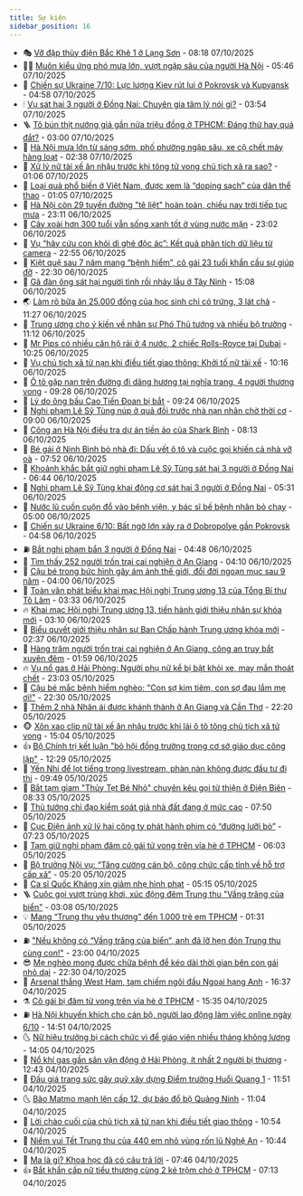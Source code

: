 ```yaml
---
title: Sự kiện
sidebar_position: 16
---
```


<!-- dantri-su-kien:START -->
- 🎭 [Vỡ đập thủy điện Bắc Khê 1 ở Lạng Sơn](https://dantri.com.vn/thoi-su/vo-dap-thuy-dien-bac-khe-1-o-lang-son-20251007151339193.htm) - 08:18 07/10/2025
- 👨‍🏫 [Muôn kiểu ứng phó mưa lớn, vượt ngập sâu của người Hà Nội](https://dantri.com.vn/thoi-su/muon-kieu-ung-pho-mua-lon-vuot-ngap-sau-cua-nguoi-ha-noi-20251007114746652.htm) - 05:46 07/10/2025
- 🌮 [Chiến sự Ukraine 7/10: Lực lượng Kiev rút lui ở Pokrovsk và Kupyansk](https://dantri.com.vn/the-gioi/chien-su-ukraine-710-luc-luong-kiev-rut-lui-o-pokrovsk-va-kupyansk-20251007114749239.htm) - 04:58 07/10/2025
- 🕯 [Vụ sát hại 3 người ở Đồng Nai: Chuyên gia tâm lý nói gì?](https://dantri.com.vn/suc-khoe/vu-sat-hai-3-nguoi-o-dong-nai-chuyen-gia-tam-ly-noi-gi-20251007081845948.htm) - 03:54 07/10/2025
- 🪜 [Tô bún thịt nướng giá gần nửa triệu đồng ở TPHCM: Đáng thử hay quá đắt?](https://dantri.com.vn/du-lich/to-bun-thit-nuong-gia-gan-nua-trieu-dong-o-tphcm-dang-thu-hay-qua-dat-20251001181306539.htm) - 03:00 07/10/2025
- 🐘 [Hà Nội mưa lớn từ sáng sớm, phố phường ngập sâu, xe cộ chết máy hàng loạt](https://dantri.com.vn/thoi-su/ha-noi-mua-lon-tu-sang-som-pho-phuong-ngap-sau-xe-co-chet-may-hang-loat-20251007092431109.htm) - 02:38 07/10/2025
- 🤔 [Xử lý nữ tài xế ăn nhậu trước khi tông tử vong chủ tịch xã ra sao?](https://dantri.com.vn/ban-doc/xu-ly-nu-tai-xe-an-nhau-truoc-khi-tong-tu-vong-chu-tich-xa-ra-sao-20251006230045878.htm) - 01:06 07/10/2025
- 🧠 [Loại quả phổ biến ở Việt Nam, được xem là “doping sạch” của dân thể thao](https://dantri.com.vn/suc-khoe/loai-qua-pho-bien-o-viet-nam-duoc-xem-la-doping-sach-cua-dan-the-thao-20251006195456746.htm) - 01:05 07/10/2025
- 📝 [Hà Nội còn 29 tuyến đường &quot;tê liệt&quot; hoàn toàn, chiều nay trời tiếp tục mưa](https://dantri.com.vn/thoi-su/ha-noi-con-29-tuyen-duong-te-liet-hoan-toan-chieu-nay-troi-tiep-tuc-mua-20251007060627005.htm) - 23:11 06/10/2025
- 🦏 [Cây xoài hơn 300 tuổi vẫn sống xanh tốt ở vùng nước mặn](https://dantri.com.vn/du-lich/cay-xoai-hon-300-tuoi-van-song-xanh-tot-o-vung-nuoc-man-20251005113856189.htm) - 23:02 06/10/2025
- 🥰 [Vụ “hãy cứu con khỏi dì ghẻ độc ác”: Kết quả phân tích dữ liệu từ camera](https://dantri.com.vn/thoi-su/vu-hay-cuu-con-khoi-di-ghe-doc-ac-ket-qua-phan-tich-du-lieu-tu-camera-20251006235918304.htm) - 22:55 06/10/2025
- 🤗 [Kiệt quệ sau 7 năm mang “bệnh hiểm”, cô gái 23 tuổi khẩn cầu sự giúp đỡ](https://dantri.com.vn/tam-long-nhan-ai/kiet-que-sau-7-nam-mang-benh-hiem-co-gai-23-tuoi-khan-cau-su-giup-do-20251005142230735.htm) - 22:30 06/10/2025
- 🌈 [Gã đàn ông sát hại người tình rồi nhảy lầu ở Tây Ninh](https://dantri.com.vn/phap-luat/ga-dan-ong-sat-hai-nguoi-tinh-roi-nhay-lau-o-tay-ninh-20251006213037075.htm) - 15:08 06/10/2025
- 🌏 [Làm rõ bữa ăn 25.000 đồng của học sinh chỉ có trứng, 3 lát chả](https://dantri.com.vn/giao-duc/lam-ro-bua-an-25000-dong-cua-hoc-sinh-chi-co-trung-3-lat-cha-20251006163859247.htm) - 11:27 06/10/2025
- 💄 [Trung ương cho ý kiến về nhân sự Phó Thủ tướng và nhiều bộ trưởng](https://dantri.com.vn/thoi-su/trung-uong-cho-y-kien-ve-nhan-su-pho-thu-tuong-va-nhieu-bo-truong-20251006175012400.htm) - 11:12 06/10/2025
- 👺 [Mr Pips có nhiều căn hộ rải ở 4 nước, 2 chiếc Rolls-Royce tại Dubai](https://dantri.com.vn/phap-luat/mr-pips-co-nhieu-can-ho-rai-o-4-nuoc-2-chiec-rolls-royce-tai-dubai-20251006170946052.htm) - 10:25 06/10/2025
- 👹 [Vụ chủ tịch xã tử nạn khi điều tiết giao thông: Khởi tố nữ tài xế](https://dantri.com.vn/phap-luat/vu-chu-tich-xa-tu-nan-khi-dieu-tiet-giao-thong-khoi-to-nu-tai-xe-20251006163534295.htm) - 10:16 06/10/2025
- 🌊 [Ô tô gặp nạn trên đường đi dâng hương tại nghĩa trang, 4 người thương vong](https://dantri.com.vn/thoi-su/o-to-gap-nan-tren-duong-di-dang-huong-tai-nghia-trang-4-nguoi-thuong-vong-20251006154153027.htm) - 09:28 06/10/2025
- 🤠 [Lý do ông bầu Cao Tiến Đoan bị bắt](https://dantri.com.vn/phap-luat/ly-do-ong-bau-cao-tien-doan-bi-bat-20251006162029011.htm) - 09:24 06/10/2025
- 🎊 [Nghi phạm Lê Sỹ Tùng núp ở quả đồi trước nhà nạn nhân chờ thời cơ](https://dantri.com.vn/phap-luat/nghi-pham-le-sy-tung-nup-o-qua-doi-truoc-nha-nan-nhan-cho-thoi-co-20251005182400598.htm) - 09:00 06/10/2025
- 🐘 [Công an Hà Nội điều tra dự án tiền ảo của Shark Bình](https://dantri.com.vn/phap-luat/cong-an-ha-noi-dieu-tra-du-an-tien-ao-cua-shark-binh-20251005161525360.htm) - 08:13 06/10/2025
- 💂 [Bé gái ở Ninh Bình bỏ nhà đi: Dấu vết ô tô và cuộc gọi khiến cả nhà vỡ oà](https://dantri.com.vn/doi-song/be-gai-o-ninh-binh-bo-nha-di-dau-vet-o-to-va-cuoc-goi-khien-ca-nha-vo-oa-20251006140308162.htm) - 07:52 06/10/2025
- 👹 [Khoảnh khắc bắt giữ nghi phạm Lê Sỹ Tùng sát hại 3 người ở Đồng Nai](https://dantri.com.vn/phap-luat/khoanh-khac-bat-giu-nghi-pham-le-sy-tung-sat-hai-3-nguoi-o-dong-nai-20251006132630083.htm) - 06:44 06/10/2025
- 🦒 [Nghi phạm Lê Sỹ Tùng khai động cơ sát hại 3 người ở Đồng Nai](https://dantri.com.vn/phap-luat/nghi-pham-le-sy-tung-khai-dong-co-sat-hai-3-nguoi-o-dong-nai-20251006121513978.htm) - 05:31 06/10/2025
- 🗽 [Nước lũ cuồn cuộn đổ vào bệnh viện, y bác sĩ bế bệnh nhân bỏ chạy](https://dantri.com.vn/thoi-su/nuoc-lu-cuon-cuon-do-vao-benh-vien-y-bac-si-be-benh-nhan-bo-chay-20251006115323887.htm) - 05:00 06/10/2025
- 💄 [Chiến sự Ukraine 6/10: Bất ngờ lớn xảy ra ở Dobropolye gần Pokrovsk](https://dantri.com.vn/the-gioi/chien-su-ukraine-610-bat-ngo-lon-xay-ra-o-dobropolye-gan-pokrovsk-20251006115024989.htm) - 04:58 06/10/2025
- ⛽️ [Bắt nghi phạm bắn 3 người ở Đồng Nai](https://dantri.com.vn/phap-luat/bat-nghi-pham-ban-3-nguoi-o-dong-nai-20251006101757143.htm) - 04:48 06/10/2025
- 🥷 [Tìm thấy 252 người trốn trại cai nghiện ở An Giang](https://dantri.com.vn/thoi-su/tim-thay-252-nguoi-tron-trai-cai-nghien-o-an-giang-20251006103244277.htm) - 04:10 06/10/2025
- 🤖 [Cậu bé trong bức hình gây ám ảnh thế giới, đổi đời ngoạn mục sau 9 năm](https://dantri.com.vn/doi-song/cau-be-trong-buc-hinh-gay-am-anh-the-gioi-doi-doi-ngoan-muc-sau-9-nam-20251006065640433.htm) - 04:00 06/10/2025
- 🌊 [Toàn văn phát biểu khai mạc Hội nghị Trung ương 13 của Tổng Bí thư Tô Lâm](https://dantri.com.vn/thoi-su/toan-van-phat-bieu-khai-mac-hoi-nghi-trung-uong-13-cua-tong-bi-thu-to-lam-20251006103134014.htm) - 03:33 06/10/2025
- 🔥 [Khai mạc Hội nghị Trung ương 13, tiến hành giới thiệu nhân sự khóa mới](https://dantri.com.vn/thoi-su/khai-mac-hoi-nghi-trung-uong-13-tien-hanh-gioi-thieu-nhan-su-khoa-moi-20251006095853563.htm) - 03:10 06/10/2025
- 🦏 [Biểu quyết giới thiệu nhân sự Ban Chấp hành Trung ương khóa mới](https://dantri.com.vn/thoi-su/bieu-quyet-gioi-thieu-nhan-su-ban-chap-hanh-trung-uong-khoa-moi-20251006085047059.htm) - 02:37 06/10/2025
- 🐘 [Hàng trăm người trốn trại cai nghiện ở An Giang, công an truy bắt xuyên đêm](https://dantri.com.vn/phap-luat/hang-tram-nguoi-tron-trai-cai-nghien-o-an-giang-cong-an-truy-bat-xuyen-dem-20251006082541753.htm) - 01:59 06/10/2025
- 🔥 [Vụ nổ gas ở Hải Phòng: Người phụ nữ kể bị bật khỏi xe, may mắn thoát chết](https://dantri.com.vn/doi-song/vu-no-gas-o-hai-phong-nguoi-phu-nu-ke-bi-bat-khoi-xe-may-man-thoat-chet-20251005180003672.htm) - 23:03 05/10/2025
- 💼 [Cậu bé mắc bệnh hiểm nghèo: &quot;Con sợ kim tiêm, con sợ đau lắm mẹ ơi!&quot;](https://dantri.com.vn/tam-long-nhan-ai/cau-be-mac-benh-hiem-ngheo-con-so-kim-tiem-con-so-dau-lam-me-oi-20251003140057790.htm) - 22:30 05/10/2025
- 🚀 [Thêm 2 nhà Nhân ái được khánh thành ở An Giang và Cần Thơ](https://dantri.com.vn/tam-long-nhan-ai/them-2-nha-nhan-ai-duoc-khanh-thanh-o-an-giang-va-can-tho-20251005200515132.htm) - 22:20 05/10/2025
- 🐵 [Xôn xao clip nữ tài xế ăn nhậu trước khi lái ô tô tông chủ tịch xã tử vong](https://dantri.com.vn/thoi-su/xon-xao-clip-nu-tai-xe-an-nhau-truoc-khi-lai-o-to-tong-chu-tich-xa-tu-vong-20251005212559840.htm) - 15:04 05/10/2025
- 👍 [Bộ Chính trị kết luận &quot;bỏ hội đồng trường trong cơ sở giáo dục công lập&quot;](https://dantri.com.vn/thoi-su/bo-chinh-tri-ket-luan-bo-hoi-dong-truong-trong-co-so-giao-duc-cong-lap-20251005190114471.htm) - 12:29 05/10/2025
- 🚦 [Yến Nhi để lọt tiếng trong livestream, phàn nàn không được đầu tư đi thi](https://dantri.com.vn/giai-tri/yen-nhi-de-lot-tieng-trong-livestream-phan-nan-khong-duoc-dau-tu-di-thi-20251005162254301.htm) - 09:49 05/10/2025
- 🥸 [Bắt tạm giam &quot;Thủy Tẹt Bé Nhỏ&quot; chuyên kêu gọi từ thiện ở Điện Biên](https://dantri.com.vn/phap-luat/bat-tam-giam-thuy-tet-be-nho-chuyen-keu-goi-tu-thien-o-dien-bien-20251005152721882.htm) - 08:33 05/10/2025
- 🥷 [Thủ tướng chỉ đạo kiểm soát giá nhà đất đang ở mức cao](https://dantri.com.vn/thoi-su/thu-tuong-chi-dao-kiem-soat-gia-nha-dat-dang-o-muc-cao-20251005144428693.htm) - 07:50 05/10/2025
- 🤡 [Cục Điện ảnh xử lý hai công ty phát hành phim có “đường lưỡi bò”](https://dantri.com.vn/giai-tri/cuc-dien-anh-xu-ly-hai-cong-ty-phat-hanh-phim-co-duong-luoi-bo-20251005135017933.htm) - 07:23 05/10/2025
- 🥳 [Tạm giữ nghi phạm đâm cô gái tử vong trên vỉa hè ở TPHCM](https://dantri.com.vn/phap-luat/tam-giu-nghi-pham-dam-co-gai-tu-vong-tren-via-he-o-tphcm-20251005104002694.htm) - 06:03 05/10/2025
- 🤩 [Bộ trưởng Nội vụ: “Tăng cường cán bộ, công chức cấp tỉnh về hỗ trợ cấp xã”](https://dantri.com.vn/thoi-su/bo-truong-noi-vu-tang-cuong-can-bo-cong-chuc-cap-tinh-ve-ho-tro-cap-xa-20251005121559204.htm) - 05:20 05/10/2025
- 🎡 [Ca sĩ Quốc Kháng xin giảm nhẹ hình phạt](https://dantri.com.vn/phap-luat/ca-si-quoc-khang-xin-giam-nhe-hinh-phat-20251004150058789.htm) - 05:15 05/10/2025
- 🪜 [Cuộc gọi vượt trùng khơi, xúc động đêm Trung thu &quot;Vầng trăng của biển&quot;](https://dantri.com.vn/tam-long-nhan-ai/cuoc-goi-vuot-trung-khoi-xuc-dong-dem-trung-thu-vang-trang-cua-bien-20251005084153367.htm) - 03:08 05/10/2025
- 💡 [Mang “Trung thu yêu thương” đến 1.000 trẻ em TPHCM](https://dantri.com.vn/tam-long-nhan-ai/mang-trung-thu-yeu-thuong-den-1000-tre-em-tphcm-20251004222441581.htm) - 01:31 05/10/2025
- ⛽️ [&quot;Nếu không có “Vầng trăng của biển”, anh đã lỡ hẹn đón Trung thu cùng con!&quot;](https://dantri.com.vn/tam-long-nhan-ai/neu-khong-co-vang-trang-cua-bien-anh-da-lo-hen-don-trung-thu-cung-con-20251005023504205.htm) - 23:00 04/10/2025
- 😎 [Mẹ nghèo mong được chữa bệnh để kéo dài thời gian bên con gái nhỏ dại](https://dantri.com.vn/tam-long-nhan-ai/me-ngheo-mong-duoc-chua-benh-de-keo-dai-thoi-gian-ben-con-gai-nho-dai-20250925232212560.htm) - 22:30 04/10/2025
- 🗽 [Arsenal thắng West Ham, tạm chiếm ngôi đầu Ngoại hạng Anh](https://dantri.com.vn/the-thao/arsenal-thang-west-ham-tam-chiem-ngoi-dau-ngoai-hang-anh-20251004233752534.htm) - 16:37 04/10/2025
- ⚗️ [Cô gái bị đâm tử vong trên vỉa hè ở TPHCM](https://dantri.com.vn/phap-luat/co-gai-bi-dam-tu-vong-tren-via-he-o-tphcm-20251004222051871.htm) - 15:35 04/10/2025
- ⛽️ [Hà Nội khuyến khích cho cán bộ, người lao động làm việc online ngày 6/10](https://dantri.com.vn/thoi-su/ha-noi-khuyen-khich-cho-can-bo-nguoi-lao-dong-lam-viec-online-ngay-610-20251004214224427.htm) - 14:51 04/10/2025
- 🌜 [Nữ hiệu trưởng bị cách chức vì để giáo viên nhiều tháng không lương](https://dantri.com.vn/giao-duc/nu-hieu-truong-bi-cach-chuc-vi-de-giao-vien-nhieu-thang-khong-luong-20251004171842084.htm) - 14:05 04/10/2025
- 🦩 [Nổ khí gas gần sân vận động ở Hải Phòng, ít nhất 2 người bị thương](https://dantri.com.vn/thoi-su/no-khi-gas-gan-san-van-dong-o-hai-phong-it-nhat-2-nguoi-bi-thuong-20251004193938755.htm) - 12:43 04/10/2025
- 🦒 [Đấu giá trang sức gây quỹ xây dựng Điểm trường Huổi Quang 1](https://dantri.com.vn/tam-long-nhan-ai/dau-gia-trang-suc-gay-quy-xay-dung-diem-truong-huoi-quang-1-20251004170217589.htm) - 11:51 04/10/2025
- 🌜 [Bão Matmo mạnh lên cấp 12, dự báo đổ bộ Quảng Ninh](https://dantri.com.vn/thoi-su/bao-matmo-manh-len-cap-12-du-bao-do-bo-quang-ninh-20251004175614858.htm) - 11:04 04/10/2025
- 🐎 [Lời chào cuối của chủ tịch xã tử nạn khi điều tiết giao thông](https://dantri.com.vn/thoi-su/loi-chao-cuoi-cua-chu-tich-xa-tu-nan-khi-dieu-tiet-giao-thong-20251004154526753.htm) - 10:54 04/10/2025
- 🌋 [Niềm vui Tết Trung thu của 440 em nhỏ vùng rốn lũ Nghệ An](https://dantri.com.vn/tam-long-nhan-ai/niem-vui-tet-trung-thu-cua-440-em-nho-vung-ron-lu-nghe-an-20251004150621538.htm) - 10:44 04/10/2025
- 🧰 [Ma là gì? Khoa học đã có câu trả lời](https://dantri.com.vn/khoa-hoc/ma-la-gi-khoa-hoc-da-co-cau-tra-loi-20251004100907717.htm) - 07:46 04/10/2025
- 👍 [Bắt khẩn cấp nữ tiểu thương cùng 2 kẻ trộm chó ở TPHCM](https://dantri.com.vn/phap-luat/bat-khan-cap-nu-tieu-thuong-cung-2-ke-trom-cho-o-tphcm-20251004130824745.htm) - 07:13 04/10/2025<!-- dantri-su-kien:END -->
